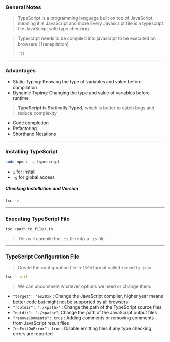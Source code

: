 
### General Notes

>TypeScript is a programming language built on top of JavaScript, meaning it is JavaScript and more
>Every Javascript file is a typescript file
>JavaScript with type checking

> Typescript needs to be compiled into javascript to be executed on browsers (Transpilation)

> `.ts`
___

### Advantages

* Static Typing: Knowing the type of variables and value before compilation
* Dynamic Typing: Changing the type and value of variables before runtime

>**TypeScript is Statically Typed**, which is better to catch bugs and reduce complexity

* Code completion
* Refactoring
* Shorthand Notations
 
---

### Installing TypeScript 

```bash
sudo npm i -g typescript
```

* `i` for install
* `-g` for global access

##### Checking Installation and Version

```bash
tsc -v 
```


___

### Executing TypeScript File

```bash
tsc <path_to_file).ts
```

> This will compile the `.ts` file into a `.js` file. 

___

### TypeScript Configuration File

> Create the configuration file in `JSON` format called `tsconfig.json`
```bash
tsc --init
```

> We can uncomment whatever options we need or change them: 

* `"target": "es20xx`  : Change the JavaScript compiler, higher year means better code but might not be supported by all browsers
* `"rootdir": "./<path>"` :  Change the path of the TypeScript source files
* `"outdir": "./<path>"`:  Change the path of the JavaScript output files
* `"removeComments": true` : Adding comments or removing comments from JavaScript result files
* `"noEmitOnError": true` : Disable emitting files if any type checking errors are reported
